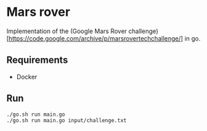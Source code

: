 # Mars rover

Implementation of the (Google Mars Rover challenge)[https://code.google.com/archive/p/marsrovertechchallenge/] in go. 

## Requirements

- Docker

## Run

```bash
./go.sh run main.go
./go.sh run main.go input/challenge.txt
```
